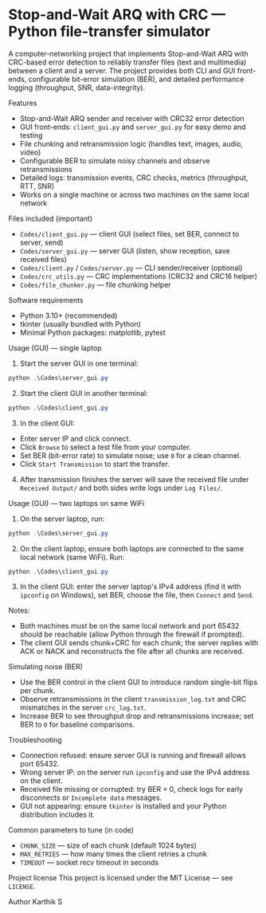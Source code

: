 # Stop-and-Wait ARQ with CRC — Python file-transfer simulator

A computer-networking project that implements Stop-and-Wait ARQ with CRC-based error detection to reliably transfer files (text and multimedia) between a client and a server. The project provides both CLI and GUI front-ends, configurable bit-error simulation (BER), and detailed performance logging (throughput, SNR, data-integrity).

Features
- Stop-and-Wait ARQ sender and receiver with CRC32 error detection
- GUI front-ends: `client_gui.py` and `server_gui.py` for easy demo and testing
- File chunking and retransmission logic (handles text, images, audio, video)
- Configurable BER to simulate noisy channels and observe retransmissions
- Detailed logs: transmission events, CRC checks, metrics (throughput, RTT, SNR)
- Works on a single machine or across two machines on the same local network

Files included (important)
- `Codes/client_gui.py` — client GUI (select files, set BER, connect to server, send)
- `Codes/server_gui.py` — server GUI (listen, show reception, save received files)
- `Codes/client.py` / `Codes/server.py` — CLI sender/receiver (optional)
- `Codes/crc_utils.py` — CRC implementations (CRC32 and CRC16 helper)
- `Codes/file_chunker.py` — file chunking helper

Software requirements
- Python 3.10+ (recommended)
- tkinter (usually bundled with Python)
- Minimal Python packages: matplotlib, pytest

Usage (GUI) — single laptop
1. Start the server GUI in one terminal:

```powershell
python .\Codes\server_gui.py
```

2. Start the client GUI in another terminal:

```powershell
python .\Codes\client_gui.py
```

3. In the client GUI:
- Enter server IP and click connect.
- Click `Browse` to select a test file from your computer.
- Set BER (bit-error rate) to simulate noise; use `0` for a clean channel.
- Click `Start Transmission` to start the transfer.

4. After transmission finishes the server will save the received file under `Received Output/` and both sides write logs under `Log Files/`.

Usage (GUI) — two laptops on same WiFi
1. On the server laptop, run:

```powershell
python .\Codes\server_gui.py
```

2. On the client laptop, ensure both laptops are connected to the same local network (same WiFi). Run:

```powershell
python .\Codes\client_gui.py
```

3. In the client GUI: enter the server laptop's IPv4 address (find it with `ipconfig` on Windows), set BER, choose the file, then `Connect` and `Send`.

Notes:
- Both machines must be on the same local network and port 65432 should be reachable (allow Python through the firewall if prompted).
- The client GUI sends chunk+CRC for each chunk; the server replies with ACK or NACK and reconstructs the file after all chunks are received.

Simulating noise (BER)
- Use the BER control in the client GUI to introduce random single-bit flips per chunk.
- Observe retransmissions in the client `transmission_log.txt` and CRC mismatches in the server `crc_log.txt`.
- Increase BER to see throughput drop and retransmissions increase; set BER to `0` for baseline comparisons.

Troubleshooting
- Connection refused: ensure server GUI is running and firewall allows port 65432.
- Wrong server IP: on the server run `ipconfig` and use the IPv4 address on the client.
- Received file missing or corrupted: try BER = 0, check logs for early disconnects or `Incomplete data` messages.
- GUI not appearing: ensure `tkinter` is installed and your Python distribution includes it.

Common parameters to tune (in code)
- `CHUNK_SIZE` — size of each chunk (default 1024 bytes)
- `MAX_RETRIES` — how many times the client retries a chunk
- `TIMEOUT` — socket recv timeout in seconds

Project license
This project is licensed under the MIT License — see `LICENSE`.

Author
Karthik S


